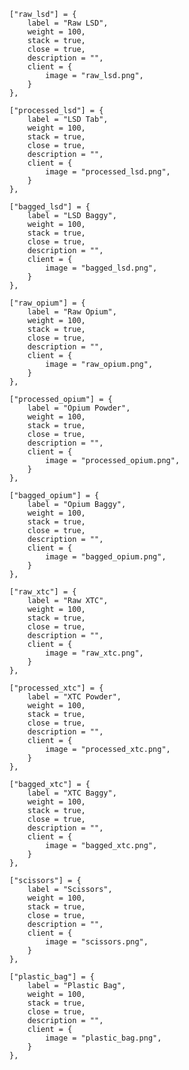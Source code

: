     ["raw_lsd"] = {
        label = "Raw LSD",
        weight = 100,
        stack = true,
        close = true,
        description = "",
        client = {
            image = "raw_lsd.png",
        }
    },

	["processed_lsd"] = {
        label = "LSD Tab",
        weight = 100,
        stack = true,
        close = true,
        description = "",
        client = {
            image = "processed_lsd.png",
        }
    },

	["bagged_lsd"] = {
        label = "LSD Baggy",
        weight = 100,
        stack = true,
        close = true,
        description = "",
        client = {
            image = "bagged_lsd.png",
        }
    },

	["raw_opium"] = {
        label = "Raw Opium",
        weight = 100,
        stack = true,
        close = true,
        description = "",
        client = {
            image = "raw_opium.png",
        }
    },

	["processed_opium"] = {
        label = "Opium Powder",
        weight = 100,
        stack = true,
        close = true,
        description = "",
        client = {
            image = "processed_opium.png",
        }
    },

	["bagged_opium"] = {
        label = "Opium Baggy",
        weight = 100,
        stack = true,
        close = true,
        description = "",
        client = {
            image = "bagged_opium.png",
        }
    },

	["raw_xtc"] = {
        label = "Raw XTC",
        weight = 100,
        stack = true,
        close = true,
        description = "",
        client = {
            image = "raw_xtc.png",
        }
    },

	["processed_xtc"] = {
        label = "XTC Powder",
        weight = 100,
        stack = true,
        close = true,
        description = "",
        client = {
            image = "processed_xtc.png",
        }
    },

	["bagged_xtc"] = {
        label = "XTC Baggy",
        weight = 100,
        stack = true,
        close = true,
        description = "",
        client = {
            image = "bagged_xtc.png",
        }
    },

    ["scissors"] = {
        label = "Scissors",
        weight = 100,
        stack = true,
        close = true,
        description = "",
        client = {
            image = "scissors.png",
        }
    },

    ["plastic_bag"] = {
        label = "Plastic Bag",
        weight = 100,
        stack = true,
        close = true,
        description = "",
        client = {
            image = "plastic_bag.png",
        }
    },